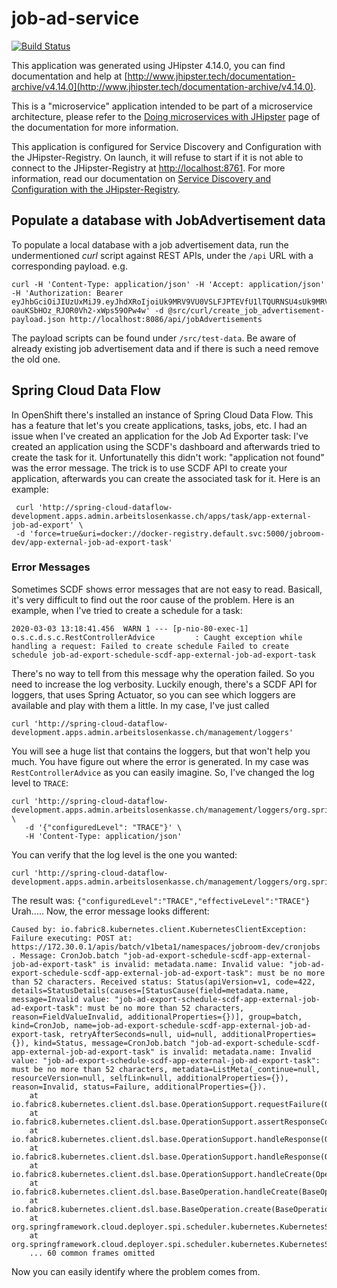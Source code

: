 # job-ad-service

[![Build Status](https://travis-ci.org/alv-ch/job-ad-service.svg?branch=master)](https://travis-ci.org/alv-ch/job-ad-service)

This application was generated using JHipster 4.14.0, you can find documentation and help at [http://www.jhipster.tech/documentation-archive/v4.14.0](http://www.jhipster.tech/documentation-archive/v4.14.0).

This is a "microservice" application intended to be part of a microservice architecture, please refer to the [Doing microservices with JHipster][] page of the documentation for more information.

This application is configured for Service Discovery and Configuration with the JHipster-Registry. On launch, it will refuse to start if it is not able to connect to the JHipster-Registry at [http://localhost:8761](http://localhost:8761). For more information, read our documentation on [Service Discovery and Configuration with the JHipster-Registry][].

## Populate a database with JobAdvertisement data

To populate a local database with a job advertisement data, run the undermentioned *curl* script against REST APIs, under the ```/api``` URL with a corresponding payload.
e.g.
```
curl -H 'Content-Type: application/json' -H 'Accept: application/json' -H 'Authorization: Bearer eyJhbGciOiJIUzUxMiJ9.eyJhdXRoIjoiUk9MRV9VU0VSLFJPTEVfU1lTQURNSU4sUk9MRV9BRE1JTiIsInVzZXJJZCI6IjQ5NDZkMjljLWE1NDMtMTFlOC1iZjdhLTAwMTU1ZGU1MDEwOSIsImZpcnN0TmFtZSI6IkFkbWluaXN0cmF0b3IiLCJsYXN0TmFtZSI6IkFkbWluaXN0cmF0b3IiLCJlbWFpbCI6ImFkbWluQGxvY2FsaG9zdCIsImxhbmdLZXkiOiJkZSIsImV4dGVybmFsSWQiOiJhZG1pbiIsInN1YiI6ImFkbWluIiwiZXhwIjozMjYyODU3OTY1fQ.CCd97AlSNNIzYIAvWqbrRVxQfQX4IkFYp6sjPdisKiabaePwdhd50KE-oauKSbHOz_RJOR0Vh2-xWps59OPw4w' -d @src/curl/create_job_advertisement-payload.json http://localhost:8086/api/jobAdvertisements
```
The payload scripts can be found under ```/src/test-data```. Be aware of already existing job advertisement data and if there is such a need remove the old one.



[JHipster Homepage and latest documentation]: http://www.jhipster.tech
[JHipster 4.14.0 archive]: http://www.jhipster.tech/documentation-archive/v4.14.0
[Doing microservices with JHipster]: http://www.jhipster.tech/documentation-archive/v4.14.0/microservices-architecture/
[Using JHipster in development]: http://www.jhipster.tech/documentation-archive/v4.14.0/development/
[Service Discovery and Configuration with the JHipster-Registry]: http://www.jhipster.tech/documentation-archive/v4.14.0/microservices-architecture/#jhipster-registry
[Using Docker and Docker-Compose]: http://www.jhipster.tech/documentation-archive/v4.14.0/docker-compose
[Using JHipster in production]: http://www.jhipster.tech/documentation-archive/v4.14.0/production/
[Running tests page]: http://www.jhipster.tech/documentation-archive/v4.14.0/running-tests/
[Setting up Continuous Integration]: http://www.jhipster.tech/documentation-archive/v4.14.0/setting-up-ci/


[Gatling]: http://gatling.io/

## Spring Cloud Data Flow
In OpenShift there's installed an instance of Spring Cloud Data Flow. This has a feature that let's you create applications, tasks, jobs, etc. I had an issue when I've created an application for the Job Ad Exporter task: I've created an application using the SCDF's dashboard and afterwards tried to create the task for it. Unfortunatelly this didn't work: "application not found" was the error message.
The trick is to use SCDF API to create your application, afterwards you can create the associated task for it.
Here is an example:
```
 curl 'http://spring-cloud-dataflow-development.apps.admin.arbeitslosenkasse.ch/apps/task/app-external-job-ad-export' \
 -d 'force=true&uri=docker://docker-registry.default.svc:5000/jobroom-dev/app-external-job-ad-export-task'
 ```
 ### Error Messages
Sometimes SCDF shows error messages that are not easy to read. Basicall, it's very difficult to find out the roor cause of the problem. Here is an example, when I've tried to create a schedule for a task:
```
2020-03-03 13:18:41.456  WARN 1 --- [p-nio-80-exec-1] o.s.c.d.s.c.RestControllerAdvice         : Caught exception while handling a request: Failed to create schedule Failed to create schedule job-ad-export-schedule-scdf-app-external-job-ad-export-task
```
There's no way to tell from this message why the operation failed. So you need to increase the log verbosity. Luckily enough, there's a SCDF API for loggers, that uses Spring Actuator, so you can see which loggers are available and play with them a little.
In my case, I've just called
```
curl 'http://spring-cloud-dataflow-development.apps.admin.arbeitslosenkasse.ch/management/loggers'
```
You will see a huge list that contains the loggers, but that won't help you much. You have figure out where the error is generated. In my case was ``RestControllerAdvice`` as you can easily imagine. So, I've changed the log level to ``TRACE``:
```
curl 'http://spring-cloud-dataflow-development.apps.admin.arbeitslosenkasse.ch/management/loggers/org.springframework.cloud.dataflow.server.controller' \
   -d '{"configuredLevel": "TRACE"}' \
   -H 'Content-Type: application/json'
```
You can verify that the log level is the one you wanted:
```
curl 'http://spring-cloud-dataflow-development.apps.admin.arbeitslosenkasse.ch/management/loggers/org.springframework.cloud.dataflow.server.controller'
```
The result was: ```{"configuredLevel":"TRACE","effectiveLevel":"TRACE"}```
Urah..... Now, the error message looks different:
````
Caused by: io.fabric8.kubernetes.client.KubernetesClientException: Failure executing: POST at: https://172.30.0.1/apis/batch/v1beta1/namespaces/jobroom-dev/cronjobs . Message: CronJob.batch "job-ad-export-schedule-scdf-app-external-job-ad-export-task" is invalid: metadata.name: Invalid value: "job-ad-export-schedule-scdf-app-external-job-ad-export-task": must be no more than 52 characters. Received status: Status(apiVersion=v1, code=422, details=StatusDetails(causes=[StatusCause(field=metadata.name, message=Invalid value: "job-ad-export-schedule-scdf-app-external-job-ad-export-task": must be no more than 52 characters, reason=FieldValueInvalid, additionalProperties={})], group=batch, kind=CronJob, name=job-ad-export-schedule-scdf-app-external-job-ad-export-task, retryAfterSeconds=null, uid=null, additionalProperties={}), kind=Status, message=CronJob.batch "job-ad-export-schedule-scdf-app-external-job-ad-export-task" is invalid: metadata.name: Invalid value: "job-ad-export-schedule-scdf-app-external-job-ad-export-task": must be no more than 52 characters, metadata=ListMeta(_continue=null, resourceVersion=null, selfLink=null, additionalProperties={}), reason=Invalid, status=Failure, additionalProperties={}).
	at io.fabric8.kubernetes.client.dsl.base.OperationSupport.requestFailure(OperationSupport.java:476)
	at io.fabric8.kubernetes.client.dsl.base.OperationSupport.assertResponseCode(OperationSupport.java:415)
	at io.fabric8.kubernetes.client.dsl.base.OperationSupport.handleResponse(OperationSupport.java:381)
	at io.fabric8.kubernetes.client.dsl.base.OperationSupport.handleResponse(OperationSupport.java:344)
	at io.fabric8.kubernetes.client.dsl.base.OperationSupport.handleCreate(OperationSupport.java:227)
	at io.fabric8.kubernetes.client.dsl.base.BaseOperation.handleCreate(BaseOperation.java:780)
	at io.fabric8.kubernetes.client.dsl.base.BaseOperation.create(BaseOperation.java:349)
	at org.springframework.cloud.deployer.spi.scheduler.kubernetes.KubernetesScheduler.createCronJob(KubernetesScheduler.java:163)
	at org.springframework.cloud.deployer.spi.scheduler.kubernetes.KubernetesScheduler.schedule(KubernetesScheduler.java:76)
	... 60 common frames omitted
````
Now you can easily identify where the problem comes from.
